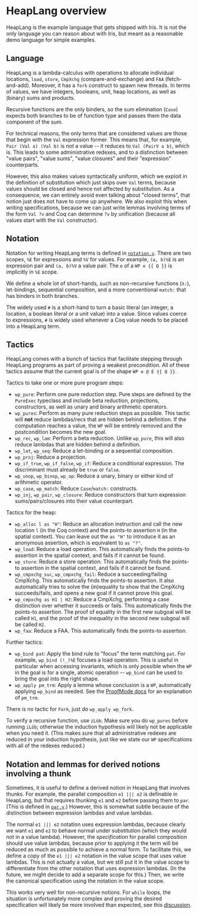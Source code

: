 # HeapLang overview

HeapLang is the example language that gets shipped with Iris.  It is not the
only language you can reason about with Iris, but meant as a reasonable demo
language for simple examples.

## Language

HeapLang is a lambda-calculus with operations to allocate individual locations,
`load`, `store`, `CmpXchg` (compare-and-exchange) and `FAA` (fetch-and-add). Moreover,
it has a `fork` construct to spawn new threads.  In terms of values, we have
integers, booleans, unit, heap locations, as well as (binary) sums and products.

Recursive functions are the only binders, so the sum elimination (`Case`)
expects both branches to be of function type and passes them the data component
of the sum.

For technical reasons, the only terms that are considered values are those that
begin with the `Val` expression former.  This means that, for example, `Pair
(Val a) (Val b)` is *not* a value -- it reduces to `Val (PairV a b)`, which is.
This leads to some administrative redexes, and to a distinction between "value
pairs", "value sums", "value closures" and their "expression" counterparts.

However, this also makes values syntactically uniform, which we exploit in the
definition of substitution which just skips over `Val` terms, because values
should be closed and hence not affected by substitution.  As a consequence, we
can entirely avoid even talking about "closed terms", that notion just does not
have to come up anywhere.  We also exploit this when writing specifications,
because we can just write lemmas involving terms of the form `Val ?v` and Coq
can determine `?v` by unification (because all values start with the `Val`
constructor).

## Notation

Notation for writing HeapLang terms is defined in
[`notation.v`](../theories/heap_lang/notation.v).  There are two scopes, `%E` for
expressions and `%V` for values.  For example, `(a, b)%E` is an expression pair
and `(a, b)%V` a value pair.  The `e` of a `WP e {{ Q }}` is implicitly in `%E`
scope.

We define a whole lot of short-hands, such as non-recursive functions (`λ:`),
let-bindings, sequential composition, and a more conventional `match:` that has
binders in both branches.

The widely used `#` is a short-hand to turn a basic literal (an integer, a
location, a boolean literal or a unit value) into a value.  Since values coerce
to expressions, `#` is widely used whenever a Coq value needs to be placed into
a HeapLang term.

## Tactics

HeapLang comes with a bunch of tactics that facilitate stepping through HeapLang
programs as part of proving a weakest precondition.  All of these tactics assume
that the current goal is of the shape `WP e @ E {{ Q }}`.

Tactics to take one or more pure program steps:

- `wp_pure`: Perform one pure reduction step.  Pure steps are defined by the
  `PureExec` typeclass and include beta reduction, projections, constructors, as
  well as unary and binary arithmetic operators.
- `wp_pures`: Perform as many pure reduction steps as possible. This
  tactic will **not** reduce lambdas/recs that are hidden behind a definition.
  If the computation reaches a value, the `WP` will be entirely removed and the
  postcondition becomes the new goal.
- `wp_rec`, `wp_lam`: Perform a beta reduction.  Unlike `wp_pure`, this will
  also reduce lambdas that are hidden behind a definition.
- `wp_let`, `wp_seq`: Reduce a let-binding or a sequential composition.
- `wp_proj`: Reduce a projection.
- `wp_if_true`, `wp_if_false`, `wp_if`: Reduce a conditional expression. The
  discriminant must already be `true` or `false`.
- `wp_unop`, `wp_binop`, `wp_op`: Reduce a unary, binary or either kind of
  arithmetic operator.
- `wp_case`, `wp_match`: Reduce `Case`/`match:` constructs.
- `wp_inj`, `wp_pair`, `wp_closure`: Reduce constructors that turn expression
  sums/pairs/closures into their value counterpart.

Tactics for the heap:

- `wp_alloc l as "H"`: Reduce an allocation instruction and call the new
  location `l` (in the Coq context) and the points-to assertion `H` (in the
  spatial context).  You can leave out the `as "H"` to introduce it as an
  anonymous assertion, which is equivalent to `as "?"`.
- `wp_load`: Reduce a load operation.  This automatically finds the points-to
  assertion in the spatial context, and fails if it cannot be found.
- `wp_store`: Reduce a store operation.  This automatically finds the points-to
  assertion in the spatial context, and fails if it cannot be found.
- `wp_cmpxchg_suc`, `wp_cmpxchg_fail`: Reduce a succeeding/failing CmpXchg.  This
  automatically finds the points-to assertion.  It also automatically tries to
  solve the (in)equality to show that the CmpXchg succeeds/fails, and opens a new
  goal if it cannot prove this goal.
- `wp_cmpxchg as H1 | H2`: Reduce a CmpXchg, performing a case distinction over whether
  it succeeds or fails.  This automatically finds the points-to assertion.  The
  proof of equality in the first new subgoal will be called `H1`, and the proof
  of the inequality in the second new subgoal will be called `H2`.
- `wp_faa`: Reduce a FAA.  This automatically finds the points-to assertion.

Further tactics:

- `wp_bind pat`: Apply the bind rule to "focus" the term matching `pat`.  For
  example, `wp_bind (!_)%E` focuses a load operation.  This is useful in
  particular when accessing invariants, which is only possible when the `WP` in
  the goal is for a single, atomic operation -- `wp_bind` can be used to bring
  the goal into the right shape.
- `wp_apply pm_trm`: Apply a lemma whose conclusion is a `WP`, automatically
  applying `wp_bind` as needed.  See the [ProofMode docs](./proof_mode.md) for an
  explanation of `pm_trm`.

There is no tactic for `Fork`, just do `wp_apply wp_fork`.

To verify a recursive function, use `iLöb`.  Make sure you do `wp_pures` before
running `iLöb`; otherwise the induction hypothesis will likely not be applicable
when you need it.  (This makes sure that all administrative redexes are reduced
in your induction hypothesis, just like we state our `WP` specifications with
all of the redexes reduced.)

## Notation and lemmas for derived notions involving a thunk

Sometimes, it is useful to define a derived notion in HeapLang that involves
thunks.  For example, the parallel composition `e1 ||| e2` is definable in
HeapLang, but that requires thunking `e1` and `e2` before passing them to
`par`. (This is defined in [`par.v`](theories/heap_lang/lib/par.v).)  However,
this is somewhat subtle because of the distinction between expression lambdas
and value lambdas.

The normal `e1 ||| e2` notation uses expression lambdas, because clearly we want
`e1` and `e2` to behave normal under substitution (which they would not in a
value lambda).  However, the *specification* for parallel composition should use
value lambdas, because prior to applying it the term will be reduced as much as
possible to achieve a normal form.  To facilitate this, we define a copy of the
`e1 ||| e2` notation in the value scope that uses value lambdas.
This is not actually a value, but we still put it in the value scope to
differentiate from the other notation that uses expression lambdas.  (In the
future, we might decide to add a separate scope for this.)  Then, we write the
canonical specification using the notation in the value scope.

This works very well for non-recursive notions.  For `while` loops, the
situation is unfortunately more complex and proving the desired specification
will likely be more involved than expected, see this [discussion].

[discussion]: https://gitlab.mpi-sws.org/iris/iris/merge_requests/210#note_32842
